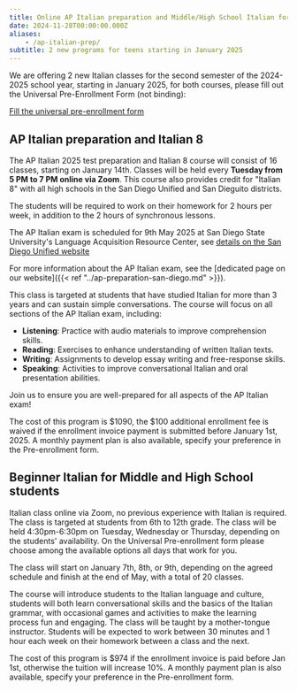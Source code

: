 ```yaml
---
title: Online AP Italian preparation and Middle/High School Italian for Beginners
date: 2024-11-28T00:00:00.000Z
aliases:
    - /ap-italian-prep/
subtitle: 2 new programs for teens starting in January 2025
---
```


We are offering 2 new Italian classes for the second semester of the 2024-2025 school year, starting in January 2025, for both courses, please fill out the Universal Pre-Enrollment Form (not binding):

<div class="tc">
<a href="https://docs.google.com/forms/d/e/1FAIpQLSd4sac0Y2wdTd9gm2AF1Y9uuVPPyJzHfHEphJPA1iYPkrP43g/viewform?usp=sf_link" class="btn raise">Fill the universal pre-enrollment form</a>
</div>

## AP Italian preparation and Italian 8

The AP Italian 2025 test preparation and Italian 8 course will consist of 16 classes, starting on January 14th. Classes will be held every **Tuesday from 5 PM to 7 PM online via Zoom**. This course also provides credit for "Italian 8" with all high schools in the San Diego Unified and San Dieguito districts.

The students will be required to work on their homework for 2 hours per week, in addition to the 2 hours of synchronous lessons.

The AP Italian exam is scheduled for 9th May 2025 at San Diego State University's Language Acquisition Resource Center, see [details on the San Diego Unified website](https://sites.google.com/sandi.net/sdusdap/ap-resources/italian-language)

For more information about the AP Italian exam, see the [dedicated page on our website]({{< ref "../ap-preparation-san-diego.md" >}}).

This class is targeted at students that have studied Italian for more than 3 years and can sustain simple conversations. The course will focus on all sections of the AP Italian exam, including:

- **Listening**: Practice with audio materials to improve comprehension skills.
- **Reading**: Exercises to enhance understanding of written Italian texts.
- **Writing**: Assignments to develop essay writing and free-response skills.
- **Speaking**: Activities to improve conversational Italian and oral presentation abilities.

Join us to ensure you are well-prepared for all aspects of the AP Italian exam!

The cost of this program is $1090, the $100 additional enrollment fee is waived if the enrollment invoice payment is submitted before January 1st, 2025. A monthly payment plan is also available, specify your preference in the Pre-enrollment form.

## Beginner Italian for Middle and High School students

Italian class online via Zoom, no previous experience with Italian is required. The class is targeted at students from 6th to 12th grade.
The class will be held 4:30pm-6:30pm on Tuesday, Wednesday or Thursday, depending on the students' availability. On the Universal Pre-enrollment form please choose among the available options all days that work for you.

The class will start on January 7th, 8th, or 9th, depending on the agreed schedule and finish at the end of May, with a total of 20 classes.

The course will introduce students to the Italian language and culture, students will both learn conversational skills and the basics of the Italian grammar, with occasional games and activities to make the learning process fun and engaging. The class will be taught by a mother-tongue instructor.
Students will be expected to work between 30 minutes and 1 hour each week on their homework between a class and the next.

The cost of this program is $974 if the enrollment invoice is paid before Jan 1st, otherwise the tuition will increase 10%. A monthly payment plan is also available, specify your preference in the Pre-enrollment form.